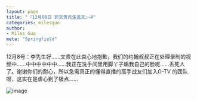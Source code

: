 ```yaml
---
layout: page
title: "『12月08日 郭文贵先生盖文』·4"
categories: milesguo
author:
- Miles Guo
meta: "Springfield"
---
```


12月8号：李先生好……文贵在此衷心地抱歉，我们的约翰叔叔正在处理录制的视频中……中中中中中中……我正在洗手间里用脚丫子煽我自己的脸呢……丢死人了。谢谢你们的耐心，所以急需真正的懂得直播的高手战友们加入G-TV 的团队呀，这实在是虐心到了极点……

![image](../../../../image/milesguo/2020_12_08_Miles_Guo_Getter_4_1.png)
